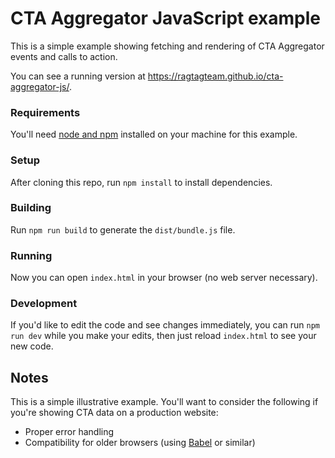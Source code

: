 # CTA Aggregator JavaScript example

This is a simple example showing fetching and rendering of CTA Aggregator events and calls to action.

You can see a running version at https://ragtagteam.github.io/cta-aggregator-js/.

### Requirements

You'll need [node and npm](https://nodejs.org/en/) installed on your machine for this example.

### Setup

After cloning this repo, run `npm install` to install dependencies.

### Building

Run `npm run build` to generate the `dist/bundle.js` file.

### Running

Now you can open `index.html` in your browser (no web server necessary).

### Development

If you'd like to edit the code and see changes immediately, you can run `npm run dev` while you make your edits, then just reload `index.html` to see your new code.

## Notes

This is a simple illustrative example. You'll want to consider the following if you're showing CTA data on a production website:
- Proper error handling
- Compatibility for older browsers (using [Babel](https://babeljs.io/) or similar)